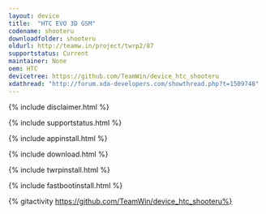 ```yaml
---
layout: device
title:  "HTC EVO 3D GSM"
codename: shooteru
downloadfolder: shooteru
oldurl: http://teamw.in/project/twrp2/87
supportstatus: Current
maintainer: None
oem: HTC
devicetree: https://github.com/TeamWin/device_htc_shooteru
xdathread: "http://forum.xda-developers.com/showthread.php?t=1509748"
---
```


{% include disclaimer.html %}

{% include supportstatus.html %}

{% include appinstall.html %}

{% include download.html %}

{% include twrpinstall.html %}

{% include fastbootinstall.html %}

{% gitactivity  https://github.com/TeamWin/device_htc_shooteru%}
